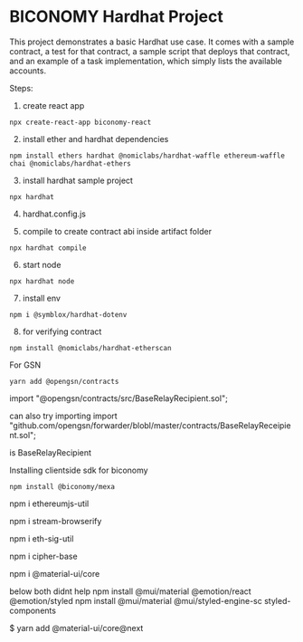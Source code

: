 # BICONOMY Hardhat Project

This project demonstrates a basic Hardhat use case. It comes with a sample contract, a test for that contract, a sample script that deploys that contract, and an example of a task implementation, which simply lists the available accounts.

Steps:

1) create react app
```
npx create-react-app biconomy-react
```

2) install ether and hardhat dependencies
```
npm install ethers hardhat @nomiclabs/hardhat-waffle ethereum-waffle chai @nomiclabs/hardhat-ethers
```

3) install hardhat sample project
```
npx hardhat
```

4) hardhat.config.js

5) compile to create contract abi inside artifact folder
```
npx hardhat compile
```

6) start node
```
npx hardhat node
```

7) install env 
```
npm i @symblox/hardhat-dotenv
```

8) for verifying contract 
```
npm install @nomiclabs/hardhat-etherscan
```


For GSN
```
yarn add @opengsn/contracts
```


import "@opengsn/contracts/src/BaseRelayRecipient.sol";

can also try importing
import "github.com/opengsn/forwarder/blobl/master/contracts/BaseRelayReceipient.sol";



is BaseRelayRecipient


Installing clientside sdk for biconomy
```
npm install @biconomy/mexa
```

npm i ethereumjs-util

npm i stream-browserify

npm i eth-sig-util

npm i cipher-base


npm i @material-ui/core

below both didnt help
npm install @mui/material @emotion/react @emotion/styled
npm install @mui/material @mui/styled-engine-sc styled-components

$ yarn add @material-ui/core@next
